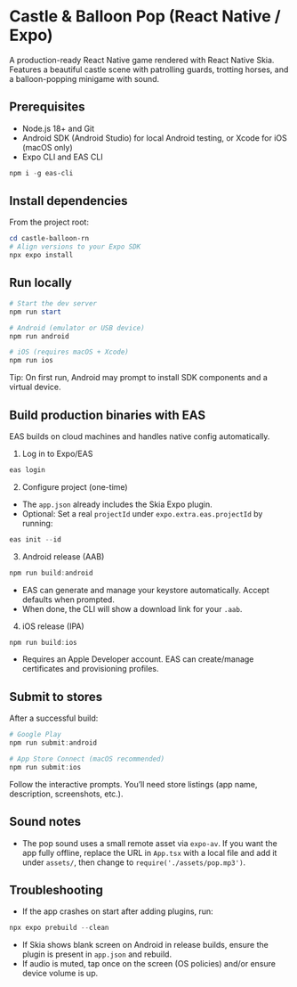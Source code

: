 # Castle & Balloon Pop (React Native / Expo)

A production-ready React Native game rendered with React Native Skia. Features a beautiful castle scene with patrolling guards, trotting horses, and a balloon-popping minigame with sound.

## Prerequisites
- Node.js 18+ and Git
- Android SDK (Android Studio) for local Android testing, or Xcode for iOS (macOS only)
- Expo CLI and EAS CLI

```powershell
npm i -g eas-cli
```

## Install dependencies
From the project root:

```powershell
cd castle-balloon-rn
# Align versions to your Expo SDK
npx expo install
```

## Run locally
```powershell
# Start the dev server
npm run start

# Android (emulator or USB device)
npm run android

# iOS (requires macOS + Xcode)
npm run ios
```

Tip: On first run, Android may prompt to install SDK components and a virtual device.

## Build production binaries with EAS
EAS builds on cloud machines and handles native config automatically.

1) Log in to Expo/EAS
```powershell
eas login
```

2) Configure project (one-time)
- The `app.json` already includes the Skia Expo plugin.
- Optional: Set a real `projectId` under `expo.extra.eas.projectId` by running:

```powershell
eas init --id
```

3) Android release (AAB)
```powershell
npm run build:android
```
- EAS can generate and manage your keystore automatically. Accept defaults when prompted.
- When done, the CLI will show a download link for your `.aab`.

4) iOS release (IPA)
```powershell
npm run build:ios
```
- Requires an Apple Developer account. EAS can create/manage certificates and provisioning profiles.

## Submit to stores
After a successful build:

```powershell
# Google Play
npm run submit:android

# App Store Connect (macOS recommended)
npm run submit:ios
```
Follow the interactive prompts. You’ll need store listings (app name, description, screenshots, etc.).

## Sound notes
- The pop sound uses a small remote asset via `expo-av`. If you want the app fully offline, replace the URL in `App.tsx` with a local file and add it under `assets/`, then change to `require('./assets/pop.mp3')`.

## Troubleshooting
- If the app crashes on start after adding plugins, run:
```powershell
npx expo prebuild --clean
```
- If Skia shows blank screen on Android in release builds, ensure the plugin is present in `app.json` and rebuild.
- If audio is muted, tap once on the screen (OS policies) and/or ensure device volume is up.
